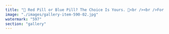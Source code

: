 ```yaml
---
title: "🔴 Red Pill or Blue Pill? The Choice Is Yours. 🔵<br /><br />For years, the Matrix was dismissed as fiction. A mind-bending movie. A wild theory. But today, the evidence is undeniable: The Matrix is real—and it has been proven.<br /><br />💊 Take the Blue Pill Stay comfortable. Believe what you’ve always known. Accept the structures around you as fixed, unchangeable, absolute. The world will remain exactly as it is.<br /><br />💊 Take the Red Pill Open your eyes. See beyond the illusion. Recognize the patterns, the flows, the hidden mechanisms shaping your reality. Once you understand the rules, you can bend them. Rewrite them. Change everything.<br /><br />This isn’t just a theory—it’s a shift in understanding. Reality is fluid. Rules can be rewritten. The simulation is real. The only question left is: Which pill are you taking?<br /><br /><br />#MatrixRevealed <br />#RedPill <br />#RealityShift <br />#TheTruthIsOut <br />#WakeUp"
image: "./images/gallery-item-590-02.jpg"
watermark: "597"
section: "gallery"
---
```

